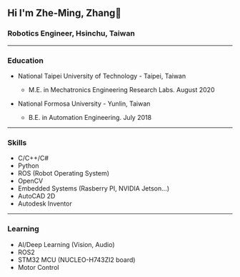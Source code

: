 ## Hi I'm Zhe-Ming, Zhang👋

### Robotics Engineer, Hsinchu, Taiwan

------

### Education
  - National Taipei University of Technology - Taipei, Taiwan
    - M.E. in Mechatronics Engineering Research Labs. August 2020

  - National Formosa University - Yunlin, Taiwan
    - B.E. in Automation Engineering. July 2018

------

### Skills
  - C/C++/C#
  - Python
  - ROS (Robot Operating System)
  - OpenCV
  - Embedded Systems (Rasberry PI, NVIDIA Jetson...)
  - AutoCAD 2D
  - Autodesk Inventor

------

### Learning
  - AI/Deep Learning (Vision, Audio)
  - ROS2
  - STM32 MCU (NUCLEO-H743ZI2 board)
  - Motor Control 

